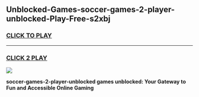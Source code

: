 
## Unblocked-Games-soccer-games-2-player-unblocked-Play-Free-s2xbj
<h3>
<a href="https://premium76.site?title=soccer-games-2-player-unblocked&ref=23A">CLICK TO PLAY</a></h3>
<hr>

<h3>
<a href="https://premium76.site?title=soccer-games-2-player-unblocked&ref=23A">CLICK 2 PLAY</a>
  
</h3>

<a href="https://premium76.site?title=soccer-games-2-player-unblocked&ref=23A"><img src="https://clearcache.store/games.png"></a>


**soccer-games-2-player-unblocked games unblocked: Your Gateway to Fun and Accessible Online Gaming**
